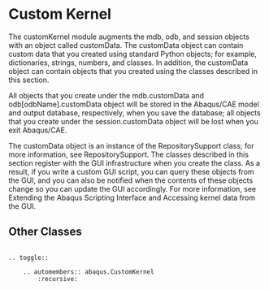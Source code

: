 # Custom Kernel

The customKernel module augments the mdb, odb, and session objects with an object called customData. The customData object can contain custom data that you created using standard Python objects; for example, dictionaries, strings, numbers, and classes. In addition, the customData object can contain objects that you created using the classes described in this section.

All objects that you create under the mdb.customData and odb\[odbName\].customData object will be stored in the Abaqus/CAE model and output database, respectively, when you save the database; all objects that you create under the session.customData object will be lost when you exit Abaqus/CAE.

The customData object is an instance of the RepositorySupport class; for more information, see RepositorySupport. The classes described in this section register with the GUI infrastructure when you create the class. As a result, if you write a custom GUI script, you can query these objects from the GUI, and you can also be notified when the contents of these objects change so you can update the GUI accordingly. For more information, see Extending the Abaqus Scripting Interface and Accessing kernel data from the GUI.

## Other Classes

```{eval-rst}

.. toggle::

    .. automembers:: abaqus.CustomKernel
        :recursive:
```
